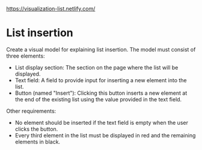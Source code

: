 https://visualization-list.netlify.com/

# List insertion

 Create a visual model for explaining list insertion. The model must consist of three elements:
 - List display section: The section on the page where the list will be displayed.
 - Text field: A field to provide input for inserting a new element into the list.
 - Button (named "Insert"): Clicking this button inserts a new element at the end
 of the existing list using the value provided in the text field.

 Other requirements:
 - No element should be inserted if the text field is empty when the user clicks the button.
 - Every third element in the list must be displayed in red and the remaining elements in black.